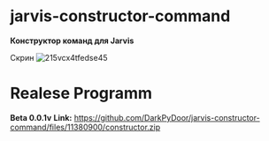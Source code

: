 # jarvis-constructor-command
**Конструктор команд для Jarvis**

Скрин
![215vcx4tfedse45](https://user-images.githubusercontent.com/40738180/235871577-c02e03e4-1110-486a-8cec-b885cc3dd8a1.png)

# Realese Programm
**Beta 0.0.1v**
**Link:** https://github.com/DarkPyDoor/jarvis-constructor-command/files/11380900/constructor.zip
